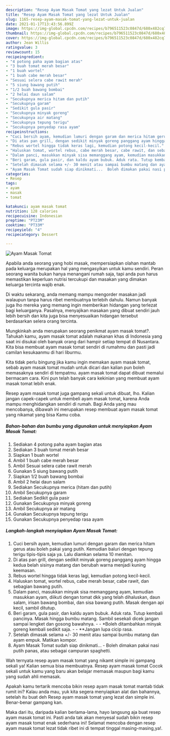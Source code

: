 ```yaml
---
description: "Resep Ayam Masak Tomat yang lezat Untuk Jualan"
title: "Resep Ayam Masak Tomat yang lezat Untuk Jualan"
slug: 1165-resep-ayam-masak-tomat-yang-lezat-untuk-jualan
date: 2021-01-17T13:43:56.899Z
image: https://img-global.cpcdn.com/recipes/b796511523c0847d/680x482cq70/ayam-masak-tomat-foto-resep-utama.jpg
thumbnail: https://img-global.cpcdn.com/recipes/b796511523c0847d/680x482cq70/ayam-masak-tomat-foto-resep-utama.jpg
cover: https://img-global.cpcdn.com/recipes/b796511523c0847d/680x482cq70/ayam-masak-tomat-foto-resep-utama.jpg
author: Jean Willis
ratingvalue: 3
reviewcount: 15
recipeingredient:
- "4 potong paha ayam bagian atas"
- "3 buah tomat merah besar"
- "1 buah wortel"
- "1 buah cabe merah besar"
- "Sesuai selera cabe rawit merah"
- "5 siung bawang putih"
- "1/2 buah bawang bombai"
- "2 helai daun salam"
- "Secukupnya merica hitam dan putih"
- "Secukupnya garam"
- "Sedikit gula pasir"
- "Secukupnya minyak goreng"
- "Secukupnya air matang"
- "Secukupnya tepung terigu"
- "Secukupnya penyedap rasa ayam"
recipeinstructions:
- "Cuci bersih ayam, kemudian lumuri dengan garam dan merica hitam gerus atau boleh pakai yang putih. Kemudian baluri dengan tepung terigu tipis-tipis saja ya. Lalu diamkan selama 10 menitan."
- "Di atas pan grill, dengan sedikit minyak goreng panggang ayam hingga kedua belah sisinya matang dan berubah warna menjadi kuning keemasan."
- "Rebus wortel hingga tidak keras lagi, kemudian potong kecil-kecil."
- "Haluskan tomat, wortel rebus, cabe merah besar, cabe rawit, dan sebagian bawang putih."
- "Dalam panci, masukkan minyak sisa memanggang ayam, kemudian masukkan ayam, diikuti dengan tomat dkk yang telah dihaluskan, daun salam, irisan bawang bombai, dan sisa bawang putih. Masak dengan api kecil, sambil ditutup."
- "Beri garam, gula pasir, dan kaldu ayam bubuk. Aduk rata. Tutup kembali pancinya. Masak hingga bumbu matang. Sambil sesekali dicek jangan sampai lengket dan gosong bawahnya.   *Boleh ditambahkan minyak goreng kembali sedikit saja.   **Jangan lupa cicip rasa."
- "Setelah dimasak selama +/- 30 menit atau sampai bumbu matang dan ayam empuk. Matikan kompor."
- "Ayam Masak Tomat sudah siap dinikmati...  Boleh dimakan pakai nasi putih panas, atau sebagai campuran spaghetti."
categories:
- Resep
tags:
- ayam
- masak
- tomat

katakunci: ayam masak tomat 
nutrition: 128 calories
recipecuisine: Indonesian
preptime: "PT23M"
cooktime: "PT33M"
recipeyield: "4"
recipecategory: Dessert

---
```



![Ayam Masak Tomat](https://img-global.cpcdn.com/recipes/b796511523c0847d/680x482cq70/ayam-masak-tomat-foto-resep-utama.jpg)

Apabila anda seorang yang hobi masak, mempersiapkan olahan mantab pada keluarga merupakan hal yang mengasyikan untuk kamu sendiri. Peran seorang  wanita bukan hanya menangani rumah saja, tapi anda pun harus memastikan keperluan nutrisi tercukupi dan masakan yang dimakan keluarga tercinta wajib enak.

Di waktu  sekarang, anda memang mampu mengorder masakan jadi walaupun tanpa harus ribet membuatnya terlebih dahulu. Namun banyak juga lho mereka yang memang ingin memberikan hidangan yang terlezat bagi keluarganya. Pasalnya, menyajikan masakan yang dibuat sendiri jauh lebih bersih dan kita juga bisa menyesuaikan hidangan tersebut berdasarkan selera orang tercinta. 



Mungkinkah anda merupakan seorang penikmat ayam masak tomat?. Tahukah kamu, ayam masak tomat adalah makanan khas di Indonesia yang saat ini disukai oleh banyak orang dari hampir setiap tempat di Nusantara. Kita bisa membuat ayam masak tomat sendiri di rumahmu dan pasti jadi camilan kesukaanmu di hari liburmu.

Kita tidak perlu bingung jika kamu ingin memakan ayam masak tomat, sebab ayam masak tomat mudah untuk dicari dan kalian pun boleh memasaknya sendiri di tempatmu. ayam masak tomat dapat dibuat memalui bermacam cara. Kini pun telah banyak cara kekinian yang membuat ayam masak tomat lebih enak.

Resep ayam masak tomat juga gampang sekali untuk dibuat, lho. Kalian jangan capek-capek untuk membeli ayam masak tomat, karena Anda mampu menghidangkan sendiri di rumah. Bagi Anda yang mau mencobanya, dibawah ini merupakan resep membuat ayam masak tomat yang nikamat yang bisa Kamu coba.

<!--inarticleads1-->

##### Bahan-bahan dan bumbu yang digunakan untuk menyiapkan Ayam Masak Tomat:

1. Sediakan 4 potong paha ayam bagian atas
1. Sediakan 3 buah tomat merah besar
1. Siapkan 1 buah wortel
1. Ambil 1 buah cabe merah besar
1. Ambil Sesuai selera cabe rawit merah
1. Gunakan 5 siung bawang putih
1. Siapkan 1/2 buah bawang bombai
1. Ambil 2 helai daun salam
1. Sediakan Secukupnya merica (hitam dan putih)
1. Ambil Secukupnya garam
1. Sediakan Sedikit gula pasir
1. Gunakan Secukupnya minyak goreng
1. Ambil Secukupnya air matang
1. Gunakan Secukupnya tepung terigu
1. Gunakan Secukupnya penyedap rasa ayam




<!--inarticleads2-->

##### Langkah-langkah menyiapkan Ayam Masak Tomat:

1. Cuci bersih ayam, kemudian lumuri dengan garam dan merica hitam gerus atau boleh pakai yang putih. Kemudian baluri dengan tepung terigu tipis-tipis saja ya. Lalu diamkan selama 10 menitan.
1. Di atas pan grill, dengan sedikit minyak goreng panggang ayam hingga kedua belah sisinya matang dan berubah warna menjadi kuning keemasan.
1. Rebus wortel hingga tidak keras lagi, kemudian potong kecil-kecil.
1. Haluskan tomat, wortel rebus, cabe merah besar, cabe rawit, dan sebagian bawang putih.
1. Dalam panci, masukkan minyak sisa memanggang ayam, kemudian masukkan ayam, diikuti dengan tomat dkk yang telah dihaluskan, daun salam, irisan bawang bombai, dan sisa bawang putih. Masak dengan api kecil, sambil ditutup.
1. Beri garam, gula pasir, dan kaldu ayam bubuk. Aduk rata. Tutup kembali pancinya. Masak hingga bumbu matang. Sambil sesekali dicek jangan sampai lengket dan gosong bawahnya.  -  - *Boleh ditambahkan minyak goreng kembali sedikit saja.  -  - **Jangan lupa cicip rasa.
1. Setelah dimasak selama +/- 30 menit atau sampai bumbu matang dan ayam empuk. Matikan kompor.
1. Ayam Masak Tomat sudah siap dinikmati...  - Boleh dimakan pakai nasi putih panas, atau sebagai campuran spaghetti.




Wah ternyata resep ayam masak tomat yang nikamt simple ini gampang sekali ya! Kalian semua bisa membuatnya. Resep ayam masak tomat Cocok sekali untuk kamu yang baru akan belajar memasak maupun bagi kamu yang sudah ahli memasak.

Apakah kamu tertarik mencoba bikin resep ayam masak tomat mantab tidak rumit ini? Kalau anda mau, yuk kita segera menyiapkan alat dan bahannya, setelah itu buat deh Resep ayam masak tomat yang lezat dan simple ini. Benar-benar gampang kan. 

Maka dari itu, daripada kalian berlama-lama, hayo langsung aja buat resep ayam masak tomat ini. Pasti anda tak akan menyesal sudah bikin resep ayam masak tomat enak sederhana ini! Selamat mencoba dengan resep ayam masak tomat lezat tidak ribet ini di tempat tinggal masing-masing,ya!.

